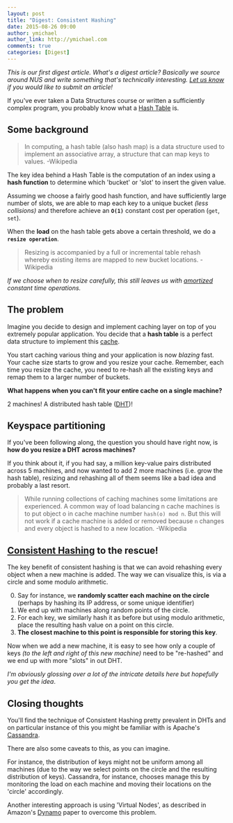 ```yaml
---
layout: post
title: "Digest: Consistent Hashing"
date: 2015-08-26 09:00
author: ymichael
author_link: http://ymichael.com
comments: true
categories: [Digest]
---
```


_This is our first digest article. What's a digest article? Basically we source around NUS and write something that's technically interesting. [Let us know](/contact/) if you would like to submit an article!_

If you've ever taken a Data Structures course or written a sufficiently complex program, you probably know what a [Hash Table][] is.

## Some background
> In computing, a hash table (also hash map) is a data structure used to implement an associative array, a structure that can map keys to values. -Wikipedia

The key idea behind a Hash Table is the computation of an index using a __hash function__ to determine which 'bucket' or 'slot' to insert the given value.

Assuming we choose a fairly good hash function, and have sufficiently large number of slots, we are able to map each key to a unique bucket _(less collisions)_ and therefore achieve an __`O(1)`__ constant cost per operation (`get`, `set`).

When the __load__ on the hash table gets above a certain threshold, we do a __`resize operation`__.

> Resizing is accompanied by a full or incremental table rehash whereby existing items are mapped to new bucket locations. -Wikipedia

_If we choose when to resize carefully, this still leaves us with [amortized][] constant time operations._

## The problem
Imagine you decide to design and implement caching layer on top of you extremely popular application. You decide that a __hash table__ is a perfect data structure to implement this [cache][].

You start caching various thing and your application is now _blazing_ fast. Your cache size starts to grow and you resize your cache. Remember, each time you resize the cache, you need to re-hash all the existing keys and remap them to a larger number of buckets.

__What happens when you can't fit your entire cache on a single machine?__

2 machines! A distributed hash table ([DHT][])!

## Keyspace partitioning
If you've been following along, the question you should have right now, is __how do you resize a DHT across machines?__

If you think about it, if you had say, a million key-value pairs distributed across 5 machines, and now wanted to add 2 more machines (i.e. grow the hash table), resizing and rehashing all of them seems like a bad idea and probably a last resort.

> While running collections of caching machines some limitations are experienced. A common way of load balancing n cache machines is to put object o in cache machine number `hash(o) mod n`. But this will not work if a cache machine is added or removed because `n` changes and every object is hashed to a new location. -Wikipedia

## [Consistent Hashing][] to the rescue!

The key benefit of consistent hashing is that we can avoid rehashing every object when a new machine is added. The way we can visualize this, is via a circle and some modulo arithmetic.

0. Say for instance, we __randomly scatter each machine on the circle__ (perhaps by hashing its IP address, or some unique identifier)
0. We end up with machines along random points of the circle.
0. For each key, we similarly hash it as before but using modulo arithmetic, place the resulting hash value on a point on this circle.
0. __The closest machine to this point is responsible for storing this key__.

Now when we add a new machine, it is easy to see how only a couple of keys _(to the left and right of this new machine)_ need to be "re-hashed" and we end up with more "slots" in out DHT.

_I'm obviously glossing over a lot of the intricate details here but hopefully you get the idea_.

## Closing thoughts

You'll find the technique of Consistent Hashing pretty prevalent in DHTs and on
    particular instance of this you might be familiar with is Apache's [Cassandra][].

There are also some caveats to this, as you can imagine.

For instance, the distribution of keys might not be uniform among all machines (due to the way we select points on the circle and the resulting distribution of keys). Cassandra, for instance, chooses manage this by monitoring the load on each machine and moving their locations on the 'circle' accordingly.

Another interesting approach is using 'Virtual Nodes', as described in Amazon's [Dynamo][] paper to overcome this problem.


[Hash Table]: http://en.wikipedia.org/wiki/Hash_table
[amortized]: http://en.wikipedia.org/wiki/Amortized_analysis
[cache]: http://en.wikipedia.org/wiki/Cache_(computing)
[DHT]: http://en.wikipedia.org/wiki/Distributed_hash_table
[modulo]: http://en.wikipedia.org/wiki/Modulo_operation
[Consistent Hashing]: http://en.wikipedia.org/wiki/Consistent_hashing
[Cassandra]: http://cassandra.apache.org/
[Dynamo]: http://www.allthingsdistributed.com/2007/10/amazons_dynamo.html
